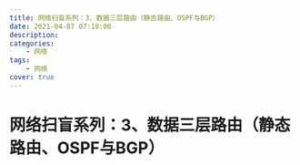 ```yaml
---
title: 网络扫盲系列：3、数据三层路由（静态路由、OSPF与BGP）
date: 2021-04-07 07:10:00
description: 
categories: 
	- 网络
tags:
	- 网络
cover: true
---
```


# 网络扫盲系列：3、数据三层路由（静态路由、OSPF与BGP）